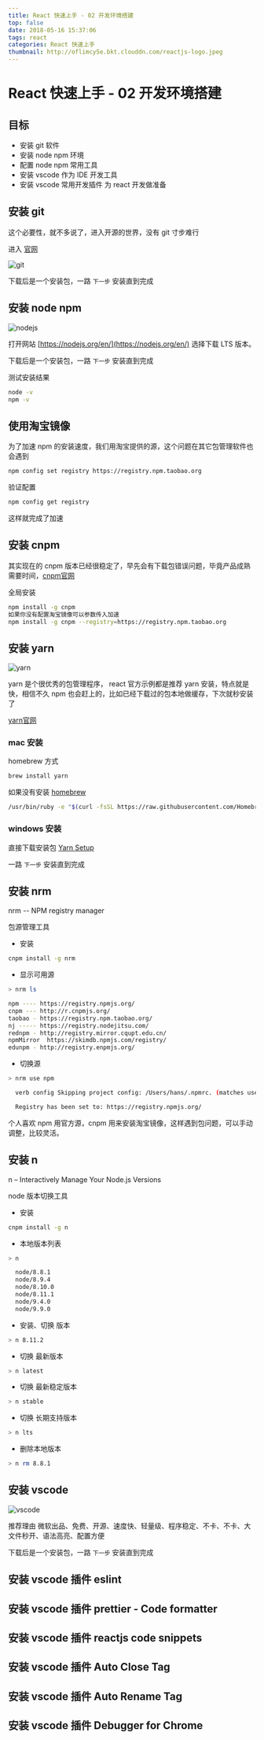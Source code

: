 ```yaml
---
title: React 快速上手 - 02 开发环境搭建
top: false
date: 2018-05-16 15:37:06
tags: react
categories: React 快速上手
thumbnail: http://oflimcy5e.bkt.clouddn.com/reactjs-logo.jpeg
---
```


# React 快速上手 - 02 开发环境搭建

## 目标

* 安装 git 软件
* 安装 node npm 环境
* 配置 node npm 常用工具
* 安装 vscode 作为 IDE 开发工具
* 安装 vscode 常用开发插件 为 react 开发做准备

## 安装 git

这个必要性，就不多说了，进入开源的世界，没有 git 寸步难行

进入 [官网](https://git-scm.com)

![git](http://oflimcy5e.bkt.clouddn.com/react-fast-02-git.png)

下载后是一个安装包，一路 `下一步` 安装直到完成

## 安装 node npm

![nodejs](http://oflimcy5e.bkt.clouddn.com/react-fast-02-node.png)

打开网站 [https://nodejs.org/en/](https://nodejs.org/en/) 选择下载 LTS 版本。

下载后是一个安装包，一路 `下一步` 安装直到完成

测试安装结果

```bash
node -v
npm -v
```

## 使用淘宝镜像

为了加速 npm 的安装速度，我们用淘宝提供的源，这个问题在其它包管理软件也会遇到

```bash
npm config set registry https://registry.npm.taobao.org
```

验证配置

```bash
npm config get registry
```

这样就完成了加速

## 安装 cnpm

其实现在的 cnpm 版本已经很稳定了，早先会有下载包错误问题，毕竟产品成熟需要时间，[cnpm官网](http://npm.taobao.org)

全局安装

```bash
npm install -g cnpm
如果你没有配置淘宝镜像可以参数传入加速
npm install -g cnpm --registry=https://registry.npm.taobao.org
```

## 安装 yarn

![yarn](http://oflimcy5e.bkt.clouddn.com/react-fast-02-yarn.png)

yarn 是个很优秀的包管理程序， react 官方示例都是推荐 yarn 安装，特点就是快，相信不久 npm 也会赶上的，比如已经下载过的包本地做缓存，下次就秒安装了

[yarn官网](https://yarnpkg.com)

### mac 安装

homebrew 方式

```bash
brew install yarn
```

如果没有安装 [homebrew](https://brew.sh)

```bash
/usr/bin/ruby -e "$(curl -fsSL https://raw.githubusercontent.com/Homebrew/install/master/install)"
```

### windows 安装

直接下载安装包 [Yarn Setup](https://yarnpkg.com/latest.msi)

一路 `下一步` 安装直到完成

## 安装 nrm

nrm -- NPM registry manager

包源管理工具

* 安装

```bash
cnpm install -g nrm
```

* 显示可用源

```bash
> nrm ls

npm ---- https://registry.npmjs.org/
cnpm --- http://r.cnpmjs.org/
taobao - https://registry.npm.taobao.org/
nj ----- https://registry.nodejitsu.com/
rednpm - http://registry.mirror.cqupt.edu.cn/
npmMirror  https://skimdb.npmjs.com/registry/
edunpm - http://registry.enpmjs.org/
```

* 切换源

```bash
> nrm use npm

  verb config Skipping project config: /Users/hans/.npmrc. (matches userconfig)

  Registry has been set to: https://registry.npmjs.org/
```

个人喜欢 npm 用官方源，cnpm 用来安装淘宝镜像，这样遇到包问题，可以手动调整，比较灵活。

## 安装 n

n – Interactively Manage Your Node.js Versions

node 版本切换工具

* 安装

```bash
cnpm install -g n
```

* 本地版本列表

```bash
> n

  node/8.8.1
  node/8.9.4
  node/8.10.0
  node/8.11.1
  node/9.4.0
  node/9.9.0
```

* 安装、切换 版本

```bash
> n 8.11.2
```

* 切换 最新版本

```bash
> n latest
```

* 切换 最新稳定版本

```bash
> n stable
```

* 切换 长期支持版本

```bash
> n lts
```

* 删除本地版本

```bash
> n rm 8.8.1
```

## 安装 vscode

![vscode](http://oflimcy5e.bkt.clouddn.com/react-fast-02-vscode.png)

推荐理由 微软出品、免费、开源、速度快、轻量级、程序稳定、不卡、不卡、大文件秒开、语法高亮、配置方便

下载后是一个安装包，一路 `下一步` 安装直到完成

## 安装 vscode 插件 eslint

## 安装 vscode 插件 prettier - Code formatter

## 安装 vscode 插件 reactjs code snippets

## 安装 vscode 插件 Auto Close Tag

## 安装 vscode 插件 Auto Rename Tag

## 安装 vscode 插件 Debugger for Chrome
